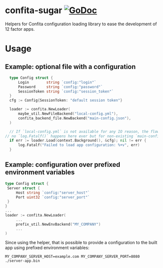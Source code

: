 # confita-sugar [![GoDoc](https://godoc.org/github.com/thekondor/confita-sugar?status.svg)](http://godoc.org/github.com/thekondor/confita-sugar/)
Helpers for Confita configuration loading library to ease the development of 12 factor apps.

# Usage

## Example: optional file with a configuration

  ```go
    type Config struct {
		Login        string `config:"login"`
		Password     string `config:"password"`
		SessionToken string `config:"session_token"`
	}
	cfg := Config{SessionToken: "default session token"}

	loader := confita.NewLoader(
		maybe_util.NewFileBackend("local-config.yml"),
		confita_backend_file.NewBackend("main-config.json"),
	)

	// If `local-config.yml` is not available for any IO reason, the flow continues to execute;
  // no `log.Fatalf()` happens here ever but for non-existing `main-config.json`.
	if err := loader.Load(context.Background(), &cfg); nil != err {
		log.Fatalf("Failed to load app configuration: %+v", err)
	}
  ```
  
 ## Example: configuration over prefixed environment variables

  ```go
  type Config struct {
   Server struct {
       Host string `config:"server_host"`
       Port uint32 `config:"server_port"`
   }
  }
  ...
  loader := confita.NewLoader(
       ...
       prefix_util.NewEnvBackend("MY_COMPANY")
       ...
  )
  ```
  Since using the helper, that is possible to provide a configuration to the built app using prefixed environment variables:
  ```shell
  MY_COMPANY_SERVER_HOST=example.com MY_COMPANY_SERVER_PORT=8080 ./server-app.bin
  ```
